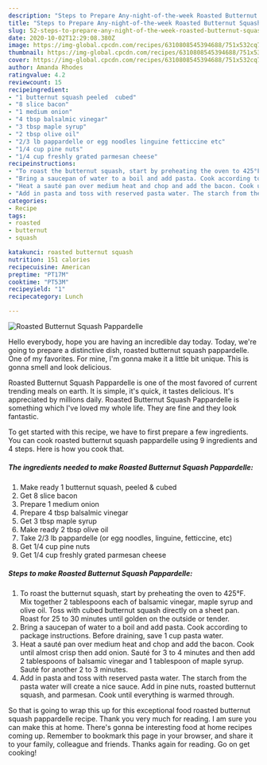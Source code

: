```yaml
---
description: "Steps to Prepare Any-night-of-the-week Roasted Butternut Squash Pappardelle"
title: "Steps to Prepare Any-night-of-the-week Roasted Butternut Squash Pappardelle"
slug: 52-steps-to-prepare-any-night-of-the-week-roasted-butternut-squash-pappardelle
date: 2020-10-02T12:29:08.380Z
image: https://img-global.cpcdn.com/recipes/6310808545394688/751x532cq70/roasted-butternut-squash-pappardelle-recipe-main-photo.jpg
thumbnail: https://img-global.cpcdn.com/recipes/6310808545394688/751x532cq70/roasted-butternut-squash-pappardelle-recipe-main-photo.jpg
cover: https://img-global.cpcdn.com/recipes/6310808545394688/751x532cq70/roasted-butternut-squash-pappardelle-recipe-main-photo.jpg
author: Amanda Rhodes
ratingvalue: 4.2
reviewcount: 15
recipeingredient:
- "1 butternut squash peeled  cubed"
- "8 slice bacon"
- "1 medium onion"
- "4 tbsp balsalmic vinegar"
- "3 tbsp maple syrup"
- "2 tbsp olive oil"
- "2/3 lb pappardelle or egg noodles linguine fetticcine etc"
- "1/4 cup pine nuts"
- "1/4 cup freshly grated parmesan cheese"
recipeinstructions:
- "To roast the butternut squash, start by preheating the oven to 425°F. Mix together 2 tablespoons each of balsamic vinegar, maple syrup and olive oil. Toss with cubed butternut squash directly on a sheet pan. Roast for 25 to 30 minutes until golden on the outside or tender."
- "Bring a saucepan of water to a boil and add pasta. Cook according to package instructions. Before draining, save 1 cup pasta water."
- "Heat a sauté pan over medium heat and chop and add the bacon. Cook until almost crisp then add onion. Sauté for 3 to 4 minutes and then add 2 tablespoons of balsamic vinegar and 1 tablespoon of maple syrup. Sauté for another 2 to 3 minutes."
- "Add in pasta and toss with reserved pasta water. The starch from the pasta water will create a nice sauce. Add in pine nuts, roasted butternut squash, and parmesan. Cook until everything is warmed through."
categories:
- Recipe
tags:
- roasted
- butternut
- squash

katakunci: roasted butternut squash 
nutrition: 151 calories
recipecuisine: American
preptime: "PT17M"
cooktime: "PT53M"
recipeyield: "1"
recipecategory: Lunch

---
```



![Roasted Butternut Squash Pappardelle](https://img-global.cpcdn.com/recipes/6310808545394688/751x532cq70/roasted-butternut-squash-pappardelle-recipe-main-photo.jpg)

Hello everybody, hope you are having an incredible day today. Today, we're going to prepare a distinctive dish, roasted butternut squash pappardelle. One of my favorites. For mine, I'm gonna make it a little bit unique. This is gonna smell and look delicious.

Roasted Butternut Squash Pappardelle is one of the most favored of current trending meals on earth. It is simple, it's quick, it tastes delicious. It's appreciated by millions daily. Roasted Butternut Squash Pappardelle is something which I've loved my whole life. They are fine and they look fantastic.




To get started with this recipe, we have to first prepare a few ingredients. You can cook roasted butternut squash pappardelle using 9 ingredients and 4 steps. Here is how you cook that.

<!--inarticleads1-->

##### The ingredients needed to make Roasted Butternut Squash Pappardelle:

1. Make ready 1 butternut squash, peeled &amp; cubed
1. Get 8 slice bacon
1. Prepare 1 medium onion
1. Prepare 4 tbsp balsalmic vinegar
1. Get 3 tbsp maple syrup
1. Make ready 2 tbsp olive oil
1. Take 2/3 lb pappardelle (or egg noodles, linguine, fetticcine, etc)
1. Get 1/4 cup pine nuts
1. Get 1/4 cup freshly grated parmesan cheese




<!--inarticleads2-->

##### Steps to make Roasted Butternut Squash Pappardelle:

1. To roast the butternut squash, start by preheating the oven to 425°F. Mix together 2 tablespoons each of balsamic vinegar, maple syrup and olive oil. Toss with cubed butternut squash directly on a sheet pan. Roast for 25 to 30 minutes until golden on the outside or tender.
1. Bring a saucepan of water to a boil and add pasta. Cook according to package instructions. Before draining, save 1 cup pasta water.
1. Heat a sauté pan over medium heat and chop and add the bacon. Cook until almost crisp then add onion. Sauté for 3 to 4 minutes and then add 2 tablespoons of balsamic vinegar and 1 tablespoon of maple syrup. Sauté for another 2 to 3 minutes.
1. Add in pasta and toss with reserved pasta water. The starch from the pasta water will create a nice sauce. Add in pine nuts, roasted butternut squash, and parmesan. Cook until everything is warmed through.




So that is going to wrap this up for this exceptional food roasted butternut squash pappardelle recipe. Thank you very much for reading. I am sure you can make this at home. There's gonna be interesting food at home recipes coming up. Remember to bookmark this page in your browser, and share it to your family, colleague and friends. Thanks again for reading. Go on get cooking!
